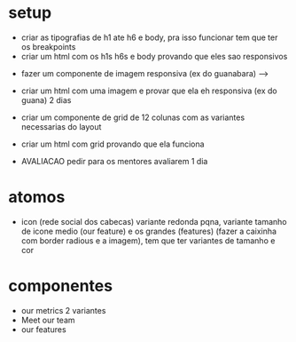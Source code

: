 # setup
<!-- - importar o reset -->
<!-- - criar as cores -->
<!-- - importar as google fonts -->
<!-- - criar var sass p breakpoints, tem que ter um arquivo p isso -->
- criar as tipografias de h1 ate h6 e body, pra isso funcionar tem que ter os breakpoints
- criar um html com os h1s h6s e body provando que eles sao responsivos
<!-- - criar componente de button, e ele tem uma variante dark -->
- fazer um componente de imagem responsiva (ex do guanabara) -->
- criar um html com uma imagem e provar que ela eh responsiva (ex do guana)
2 dias








- criar um componente de grid de 12 colunas com as variantes necessarias do layout
- criar um html com grid provando que ela funciona 
- AVALIACAO  pedir para os mentores avaliarem
1 dia

# atomos

- icon (rede social dos cabecas) variante redonda pqna, variante tamanho de icone medio (our feature) e os grandes (features) (fazer a caixinha com border radious e a imagem), tem que ter variantes de tamanho e cor

# componentes

- our metrics 2 variantes
- Meet our team
- our features 


